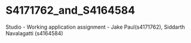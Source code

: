 # S4171762_and_S4164584
Studio - Working application assignment - Jake Paul(s4171762), Siddarth Navalagatti (s4164584)
